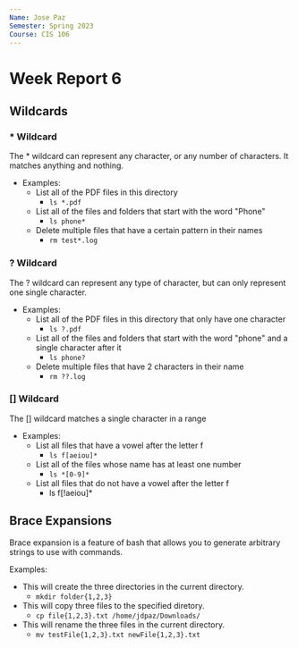 ```yaml
---
Name: Jose Paz
Semester: Spring 2023
Course: CIS 106
---
```


# Week Report 6

## Wildcards

### * Wildcard

The * wildcard can represent any character, or any number of characters.   It matches anything and nothing.

- Examples:
  - List all of the PDF files in this directory
    - `ls *.pdf`
  - List all of the files and folders that start with the word "Phone"
    - `ls phone*`
  - Delete multiple files that have a certain pattern in their names
    - `rm test*.log`

### ? Wildcard

The ? wildcard can represent any type of character, but can only represent one single character.

- Examples:
  - List all of the PDF files in this directory that only have one character
    - `ls ?.pdf`
  - List all of the files and folders that start with the word "phone" and a single character after it
    - `ls phone?`
  - Delete multiple files that have 2 characters in their name
    - `rm ??.log`

### [] Wildcard

The [] wildcard matches a single character in a range

- Examples:
  - List all files that have a vowel after the letter f
    - `ls f[aeiou]*`
  - List all of the files whose name has at least one number
    - `ls *[0-9]*`
  - List all files that do not have a vowel after the letter f
    - ls f[!aeiou]*

## Brace Expansions

Brace expansion is a feature of bash that allows you to generate arbitrary strings to use with commands.

Examples:
- This will create the three directories in the current directory.
  - `mkdir folder{1,2,3}`
- This will copy three files to the specified diretory.
  - `cp file{1,2,3}.txt /home/jdpaz/Downloads/`
- This will rename the three files in the current directory.
  - `mv testFile{1,2,3}.txt newFile{1,2,3}.txt`


